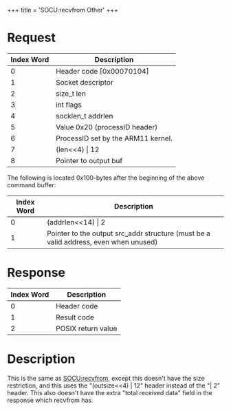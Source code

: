 +++
title = 'SOCU:recvfrom Other'
+++

# Request

| Index Word | Description                        |
|------------|------------------------------------|
| 0          | Header code \[0x00070104\]         |
| 1          | Socket descriptor                  |
| 2          | size_t len                         |
| 3          | int flags                          |
| 4          | socklen_t addrlen                  |
| 5          | Value 0x20 (processID header)      |
| 6          | ProcessID set by the ARM11 kernel. |
| 7          | (len\<\<4) \| 12                   |
| 8          | Pointer to output buf              |

The following is located 0x100-bytes after the beginning of the above
command buffer:

| Index Word | Description                                                                          |
|------------|--------------------------------------------------------------------------------------|
| 0          | (addrlen\<\<14) \| 2                                                                 |
| 1          | Pointer to the output src_addr structure (must be a valid address, even when unused) |

# Response

| Index Word | Description        |
|------------|--------------------|
| 0          | Header code        |
| 1          | Result code        |
| 2          | POSIX return value |

# Description

This is the same as [SOCU:recvfrom](SOCU:recvfrom "wikilink"), except
this doesn't have the size restriction, and this uses the
"(outsize\<\<4) \| 12" header instead of the "\| 2" header. This also
doesn't have the extra "total received data" field in the response which
recvfrom has.
